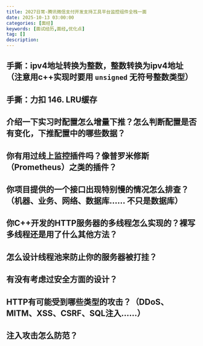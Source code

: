```yaml
---
title: 2027日常-腾讯微信支付开发支持工具平台监控组件全栈一面
date: 2025-10-13 03:00:00
categories: [面经]
keywords: [面试经历,面经,优化点]
tag: []
description:
---
```


## 手撕：ipv4地址转换为整数，整数转换为ipv4地址（注意用c++实现时要用 ```unsigned``` 无符号整数类型）

## 手撕：力扣 146. LRU缓存

## 介绍一下实习时配置怎么增量下推？怎么判断配置是否有变化，下推配置中的哪些数据？

## 你有用过线上监控插件吗？像普罗米修斯（Prometheus）之类的插件？

## 你项目提供的一个接口出现特别慢的情况怎么排查？（机器、业务、网络、数据库...... 不只是数据库）

## 你C++开发的HTTP服务器的多线程怎么实现的？裸写多线程还是用了什么其他方法？

## 怎么设计线程池来防止你的服务器被打挂？

## 有没有考虑过安全方面的设计？

## HTTP有可能受到哪些类型的攻击？（DDoS、MITM、XSS、CSRF、SQL注入......）

## 注入攻击怎么防范？
